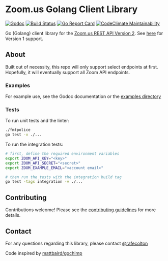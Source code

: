 # Zoom.us Golang Client Library

[![Godoc](https://godoc.org/github.com/zoom-lib-golang/zoom-lib-golang?status.svg)](https://godoc.org/github.com/zoom-lib-golang/zoom-lib-golang)
[![Build Status](https://travis-ci.com/zoom-lib-golang/zoom-lib-golang.svg?branch=main)](https://travis-ci.com/zoom-lib-golang/zoom-lib-golang)
[![Go Report Card](https://goreportcard.com/badge/github.com/zoom-lib-golang/zoom-lib-golang)](https://goreportcard.com/report/github.com/zoom-lib-golang/zoom-lib-golang)
[![CodeClimate Maintainability](https://api.codeclimate.com/v1/badges/55b7484e20c0aaae35d7/maintainability)](https://codeclimate.com/github/zoom-lib-golang/zoom-lib-golang/maintainability)

Go (Golang) client library for the [Zoom.us REST API Version
2](https://zoom.github.io/api/). See
[here](https://gopkg.in/zoom-lib-golang/zoom-lib-golang.v1) for
Version 1 support.

## About

Built out of necessity, this repo will only support select endpoints at
first. Hopefully, it will eventually support all Zoom API endpoints.

### Examples

For example use, see the Godoc documentation or the [examples
directory](_example/)

### Tests

To run unit tests and the linter:

```bash
./fmtpolice
go test -v ./...
```

To run the integration tests:

```bash
# first, define the required environment variables
export ZOOM_API_KEY="<key>"
export ZOOM_API_SECRET="<secret>"
export ZOOM_EXAMPLE_EMAIL="<account email>"

# then run the tests with the integration build tag
go test -tags integration -v ./...
```

## Contributing

Contributions welcome! Please see the [contributing guidelines](CONTRIBUTING.md) for more details.

## Contact

For any questions regarding this library, please contact [@rafecolton](https://github.com/rafecolton)

Code inspired by [mattbaird/gochimp](https://github.com/mattbaird/gochimp)
